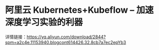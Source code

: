 # 阿里云 Kubernetes+Kubeflow – 加速深度学习实验的利器

详情链接：https://yq.aliyun.com/download/2844?spm=a2c4e.11153940.blogcont614426.32.8cb7a7ec2epYb3

